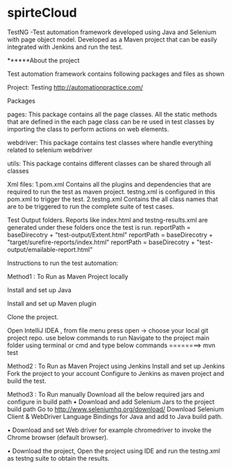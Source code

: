 # spirteCloud
TestNG -Test automation framework developed using Java and Selenium with page object model. Developed as a Maven project that can be easily integrated with Jenkins and run the test.

******About the project

Test automation framework contains following packages and files as shown

Project: Testing http://automationpractice.com/

Packages

pages: This package contains all the page classes. All the static methods that are defined in the each page class can be re used in test classes by importing the class to perform actions on web elements.

webdriver: This package contains test classes where handle everything related to selenium webdriver

utils: This package contains different classes can be shared through all classes

Xml files:
1.pom.xml Contains all the plugins and dependencies that are required to run the test as maven project. testng.xml is configured in this pom.xml to trigger the test.
2.testng.xml Contains the all class names that are to be triggered to run the complete suite of test cases.

Test Output folders. Reports like index.html and testng-results.xml are generated under these folders once the test is run. 
reportPath = baseDirecotry + "test-output/Extent.html"
reportPath = baseDirecotry + "target/surefire-reports/index.html" 
reportPath = baseDirecotry + "test-output/emailable-report.html"

Instructions to run the test automation:

Method1 : To Run as Maven Project locally

Install and set up Java

Install and set up Maven plugin

Clone the project.

Open IntelliJ IDEA , from file menu press open -> choose your local git project repo. 
use below commands to run Navigate to the project main folder using terminal 
or cmd and type below commands ========> mvn test

Method2 : To Run as Maven Project using Jenkins
Install and set up Jenkins Fork the project to your account Configure to Jenkins as maven project and build the test.

Method3 : To Run manually
Download all the below required jars and configure in build path
• Download and add Selenium Jars to the project build path Go to http://www.seleniumhq.org/download/ Download Selenium Client & WebDriver Language Bindings for Java and add to Java build path.

• Download and set Web driver for example chromedriver to invoke the Chrome browser (default browser).

• Download the project, Open the project using IDE and run the testng.xml as testng suite to obtain the results.